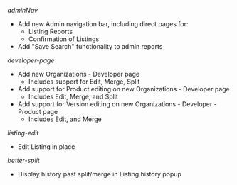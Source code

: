 _adminNav_
* Add new Admin navigation bar, including direct pages for:
  * Listing Reports
  * Confirmation of Listings
* Add "Save Search" functionality to admin reports

_developer-page_
* Add new Organizations - Developer page
  * Includes support for Edit, Merge, Split
* Add support for Product editing on new Organizations - Developer page
  * Includes Edit, Merge, and Split
* Add support for Version editing on new Organizations - Developer - Product page
  * Includes Edit, and Merge

_listing-edit_
* Edit Listing in place

_better-split_
* Display history past split/merge in Listing history popup
